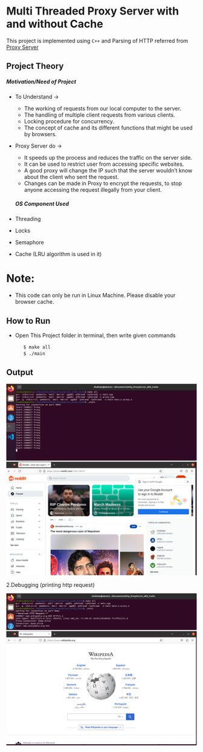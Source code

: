 <h1>Multi Threaded Proxy Server with and without Cache</h1>

This project is implemented using `C++` and Parsing of HTTP referred from <a href = "https://github.com/nekipelov/httpparser"> Proxy Server </a>

## Project Theory


##### Motivation/Need of Project

- To Understand →
  - The working of requests from our local computer to the server.
  - The handling of multiple client requests from various clients.
  - Locking procedure for concurrency.
  - The concept of cache and its different functions that might be used by browsers.
- Proxy Server do →
  - It speeds up the process and reduces the traffic on the server side.
  - It can be used to restrict user from accessing specific websites.
  - A good proxy will change the IP such that the server wouldn’t know about the client who sent the request.
  - Changes can be made in Proxy to encrypt the requests, to stop anyone accessing the request illegally from your client.

  ##### OS Component Used ​

- Threading
- Locks
- Semaphore
- Cache (LRU algorithm is used in it)

# Note:

- This code can only be run in Linux Machine. Please disable your browser cache.

## How to Run

- Open This Project folder in terminal,
  then write given commands
  ```bash
     $ make all
     $ ./main
  ```

## Output
![alt text](<Screenshot from 2024-03-30 23-54-06.png>)          ![alt text](<Screenshot from 2024-03-30 23-54-49.png>)

2.Debugging (printing http request)

![alt text](<Screenshot from 2024-03-30 23-49-18.png>)          ![alt text](<Screenshot from 2024-03-30 23-55-14.png>)